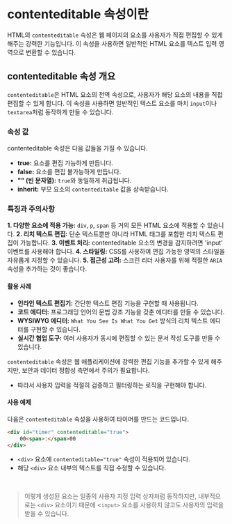 # contenteditable 속성이란

HTML의 `contenteditable` 속성은 웹 페이지의 요소를 사용자가 직접 편집할 수 있게 해주는 강력한 기능입니다.
이 속성을 사용하면 일반적인 HTML 요소를 텍스트 입력 영역으로 변환할 수 있습니다.

## contenteditable 속성 개요

`contenteditable`은 HTML 요소의 전역 속성으로, 사용자가 해당 요소의 내용을 직접 편집할 수 있게 합니다.
이 속성을 사용하면 일반적인 텍스트 요소를 마치 `input`이나 `textarea`처럼 동작하게 만들 수 있습니다.

### 속성 값

contenteditable 속성은 다음 값들을 가질 수 있습니다.

- **true:** 요소를 편집 가능하게 만듭니다.
- **false:** 요소를 편집 불가능하게 만듭니다.
- **"" (빈 문자열):** `true`와 동일하게 취급됩니다.
- **inherit:** 부모 요소의 `contenteditable` 값을 상속받습니다.

### 특징과 주의사항

**1. 다양한 요소에 적용 가능:** `div`, `p`, `span` 등 거의 모든 HTML 요소에 적용할 수 있습니다.
**2. 리치 텍스트 편집:** 단순 텍스트뿐만 아니라 HTML 태그를 포함한 리치 텍스트 편집이 가능합니다.
**3. 이벤트 처리:** contenteditable 요소의 변경을 감지하려면 'input' 이벤트를 사용해야 합니다.
**4. 스타일링:** CSS를 사용하여 편집 가능한 영역의 스타일을 자유롭게 지정할 수 있습니다.
**5. 접근성 고려:** 스크린 리더 사용자를 위해 적절한 `ARIA` 속성을 추가하는 것이 좋습니다.

#### 활용 사례

- **인라인 텍스트 편집기:** 간단한 텍스트 편집 기능을 구현할 때 사용됩니다.
- **코드 에디터:** 프로그래밍 언어의 문법 강조 기능을 갖춘 에디터를 만들 수 있습니다.
- **WYSIWYG 에디터:** `What You See Is What You Get` 방식의 리치 텍스트 에디터를 구현할 수 있습니다.
- **실시간 협업 도구:** 여러 사용자가 동시에 편집할 수 있는 문서 작성 도구를 만들 수 있습니다.

`contenteditable` 속성은 웹 애플리케이션에 강력한 편집 기능을 추가할 수 있게 해주지만, 보안과 데이터 정합성 측면에서 주의가 필요합니다.

- 따라서 사용자 입력을 적절히 검증하고 필터링하는 로직을 구현해야 합니다.

#### 사용 예제

다음은 `contenteditable` 속성을 사용하여 타이머를 만드는 코드입니다.

```html
<div id="timer" contenteditable="true">
    00<span>:</span>00
</div>
```

- `<div>` 요소에 `contenteditable="true"` 속성이 적용되어 있습니다.
- 해당 `<div>` 요소 내부의 텍스트를 직접 수정할 수 있습니다.

&nbsp;

> 이렇게 생성된 요소는 일종의 사용자 지정 입력 상자처럼 동작하지만, 내부적으로는 `<div>` 요소이기 때문에 <`input>` 요소를 사용하지 않고도 사용자의 입력을 받을 수 있습니다.
